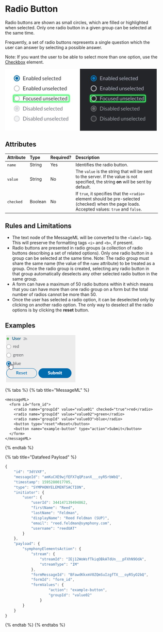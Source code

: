 # Radio Button

Radio buttons are shown as small circles, which are filled or highlighted when selected. Only one radio button in a given group can be selected at the same time.

Frequently, a set of radio buttons represents a single question which the user can answer by selecting a possible answer.

Note: If you want the user to be able to select more than one option, use the [Checkbox](checkbox.md) element.

![](../../../.gitbook/assets/97fab2f-radio-button.jpg)

## Attributes

| Attribute | Type | Required? | Description |
| :--- | :--- | :--- | :--- |
| `name` | String | Yes | Identifies the radio button. |
| `value` | String | No | The `value` is the string that will be sent to the server. If the value is not specified, the string **on** will be sent by default. |
| `checked` | Boolean | No | If `true`, it specifies that the `<radio>` element should be pre-selected \(checked\) when the page loads. Accepted values: `true` and `false`. |

## Rules and Limitations

* The text node of the MessageML will be converted to the `<label>` tag. This will preserve the formatting tags `<i>` and `<b>`, if present.
* Radio buttons are presented in radio groups \(a collection of radio buttons describing a set of related options\). Only one radio button in a group can be selected at the same time. Note: The radio group must share the same name \(the value of the `name` attribute\) to be treated as a group. Once the radio group is created, selecting any radio button in that group automatically deselects any other selected radio button in the same group.
* A form can have a maximum of 50 radio buttons within it which means that you can have more than one radio group on a form but the total number of radios cannot be more than 50.
* Once the user has selected a radio option, it can be deselected only by clicking on another radio option. The only way to deselect all the radio options is by clicking the **reset** button.

## Examples

![](../../../.gitbook/assets/03eaefe-radio_button.gif)

{% tabs %}
{% tab title="MessageML" %}
```markup
<messageML>
  <form id="form_id">
    <radio name="groupId" value="value01" checked="true">red</radio>
    <radio name="groupId" value="value02">green</radio>
    <radio name="groupId" value="value03">blue</radio>
    <button type="reset">Reset</button>
    <button name="example-button" type="action">Submit</button>    
  </form>
</messageML>
```
{% endtab %}

{% tab title="Datafeed Payload" %}
```javascript
{
    "id": "3dtVXF",
    "messageId": "amKuCXE9wjfEFX7qQPzanX___oyR5rbWbQ",
    "timestamp": 1595280017705,
    "type": "SYMPHONYELEMENTSACTION",
    "initiator": {
        "user": {
            "userId": 344147139494862,
            "firstName": "Reed",
            "lastName": "Feldman",
            "displayName": "Reed Feldman (SUP)",
            "email": "reed.feldman@symphony.com",
            "username": "reedUAT"
        }
    },
    "payload": {
        "symphonyElementsAction": {
            "stream": {
                "streamId": "IEj12WoWsfTkiqOBkATdUn___pFXhN9OdA",
                "streamType": "IM"
            },
            "formMessageId": "BFawdKkxmV0ZQmSuIzgfTX___oyR5yO2bQ",
            "formId": "form_id",
            "formValues": {
                    "action": "example-button",
                    "groupId": "value02"
                }
        }
    }
}
```
{% endtab %}
{% endtabs %}

